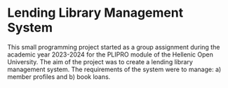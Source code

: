 # Lending Library Management System

This small programming project started as a group assignment during the academic year 2023-2024 for the PLIPRO module of the Hellenic Open University. The aim of the project was to create a lending library management system. The requirements of the system were to manage: a) member profiles and b) book loans. 

